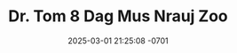 ---
layout: movie-video-data
date: 2025-03-01 21:25:08 -0701
categories: movie

# Site Attributes
title: "Dr. Tom 8 Dag Mus Nrauj Zoo"
permalink: "/movie/Dr._Tom_8_Dag_Mus_Nrauj_Zoo"

# Movie Attributes
synopsis: "Thaum lub caij Daus sawv kev rov qab los Amesliskas teb, Daus raug ib pab laib coj mus tua. Paj Dawb uas yog Daus tus hluas nkauj thaib uas Daus tau cog lus tias Daus yuav rov qab mus yuav tuaj ua poj niam tus phooj ywg thiaj los pab tau Daus thiab coj Daus mus kho. Thaum no ob tug phooj ywg tau los hlub nrog ib tug hluas nraug lawm, soj qab saib seb lawv lub neej yuav xaus mus li cas. "
producer: "Ntsa Iab Production"
director: ""
writer: ""
video_link: "https://youtu.be/1F9IVYmb9Hw?si=zqfHGajZ8eDYCfao"
genre: "Action Romance"
year: "2007"
release_type: "DVD"
storage: "Center for Hmong Studies"
thumbnail: "/assets/images/movie_thumbnails/Dr. Tom 8 Dag Mus Nrauj Zoo.jpeg"
publishing_company: "Ntsa Iab Production"

# Sequels + Parts
base_movie: ""
total_parts: 0
sequel: ""

# Movie Cast
cast:
#VALUE!
---